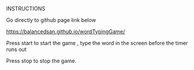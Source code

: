 INSTRUCTIONS

Go directly to github page link below

https://balancedsan.github.io/wordTypingGame/

Press start to start the game , type the word in the screen before the timer runs out 

Press stop to stop the game.
